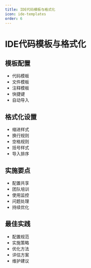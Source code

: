 ```yaml
---
title: IDE代码模板与格式化
icon: ide-templates
order: 6
---
```


# IDE代码模板与格式化

## 模板配置
- 代码模板
- 文件模板
- 注释模板
- 快捷键
- 自动导入

## 格式化设置
- 缩进样式
- 换行规则
- 空格规则
- 括号样式
- 导入排序

## 实施要点
- 配置共享
- 团队培训
- 使用监控
- 问题处理
- 持续优化

## 最佳实践
- 配置规范
- 实施策略
- 优化方法
- 评估方案
- 维护建议
